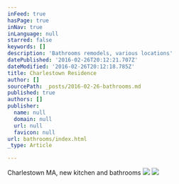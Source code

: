 ```yaml
---
inFeed: true
hasPage: true
inNav: true
inLanguage: null
starred: false
keywords: []
description: 'Bathrooms remodels, various locations'
datePublished: '2016-02-26T20:12:21.707Z'
dateModified: '2016-02-26T20:12:18.785Z'
title: Charlestown Residence
author: []
sourcePath: _posts/2016-02-26-bathrooms.md
published: true
authors: []
publisher:
  name: null
  domain: null
  url: null
  favicon: null
url: bathrooms/index.html
_type: Article

---
```

Charlestown MA, new kitchen and bathrooms
![](https://the-grid-user-content.s3-us-west-2.amazonaws.com/e665ca01-4aec-4714-a261-61be7021c3d9.JPG)
![](https://the-grid-user-content.s3-us-west-2.amazonaws.com/933f6f9a-a7aa-4b8d-8990-f0befc404a48.JPG)